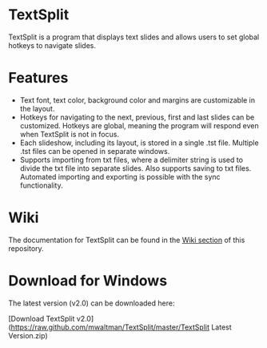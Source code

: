 # TextSplit
TextSplit is a program that displays text slides and allows users to set global hotkeys to navigate slides. 

# Features
- Text font, text color, background color and margins are customizable in the layout.
- Hotkeys for navigating to the next, previous, first and last slides can be customized. Hotkeys are global, meaning the program will respond even when TextSplit is not in focus.
- Each slideshow, including its layout, is stored in a single .tst file. Multiple .tst files can be opened in separate windows.
- Supports importing from txt files, where a delimiter string is used to divide the txt file into separate slides. Also supports saving to txt files. Automated importing and exporting is possible with the sync functionality.

# Wiki
The documentation for TextSplit can be found in the [Wiki section](https://github.com/mwaltman/TextSplit/wiki) of this repository.

# Download for Windows
The latest version (v2.0) can be downloaded here:

[Download TextSplit v2.0](https://raw.github.com/mwaltman/TextSplit/master/TextSplit Latest Version.zip)
